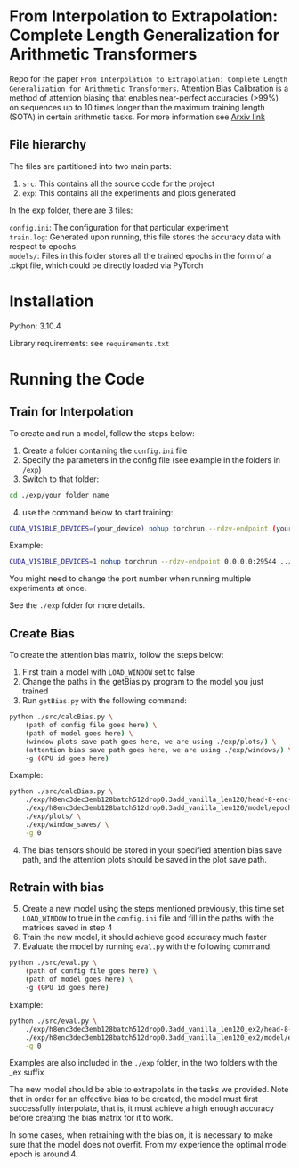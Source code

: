 # From Interpolation to Extrapolation: Complete Length Generalization for Arithmetic Transformers
Repo for the paper ```From Interpolation to Extrapolation: Complete Length Generalization for Arithmetic Transformers```. Attention Bias Calibration is a method of attention biasing that enables near-perfect accuracies (>99%) on sequences up to 10 times longer than the maximum training length (SOTA) in certain arithmetic tasks. For more information see [Arxiv link](https://arxiv.org/abs/2310.11984)


## File hierarchy
The files are partitioned into two main parts:

1. ```src```: This contains all the source code for the project
2. ```exp```: This contains all the experiments and plots generated

In the exp folder, there are 3 files:

```config.ini```: The configuration for that particular experiment \
```train.log```: Generated upon running, this file stores the accuracy data with respect to epochs \
```models/```: Files in this folder stores all the trained epochs in the form of a .ckpt file, which could be directly loaded via PyTorch


# Installation
Python: 3.10.4

Library requirements: see ```requirements.txt```

# Running the Code

## Train for Interpolation

To create and run a model, follow the steps below:
1. Create a folder containing the ```config.ini``` file
2. Specify the parameters in the config file (see example in the folders in ```/exp```)
3. Switch to that folder: 
```bash
cd ./exp/your_folder_name
```

4. use the command below to start training:

```bash
CUDA_VISIBLE_DEVICES=(your_device) nohup torchrun --rdzv-endpoint (your_specified_port) ../../src/train.py  (config_file_path) (number_of_epochs) > {output_log.log} 2>&1 &
```

Example:

```bash
CUDA_VISIBLE_DEVICES=1 nohup torchrun --rdzv-endpoint 0.0.0.0:29544 ../../src/train.py  ./head-8-enc-3-dec-3-emb-128-batch-512-drop-0.3.ini 256 > train.log 2>&1 &
```

You might need to change the port number when running multiple experiments at once.

See the ```./exp``` folder for more details.

## Create Bias

To create the attention bias matrix, follow the steps below:
1. First train a model with ```LOAD_WINDOW``` set to false
2. Change the paths in the getBias.py program to the model you just trained
3. Run ```getBias.py``` with the following command: 
```bash
python ./src/calcBias.py \
    (path of config file goes here) \
    (path of model goes here) \
    (window plots save path goes here, we are using ./exp/plots/) \
    (attention bias save path goes here, we are using ./exp/windows/) \
    -g (GPU id goes here)
```
Example:

```bash
python ./src/calcBias.py \
    ./exp/h8enc3dec3emb128batch512drop0.3add_vanilla_len120/head-8-enc-3-dec-3-emb-128-batch-512-drop-0.3.ini \
    ./exp/h8enc3dec3emb128batch512drop0.3add_vanilla_len120/model/epoch-256-loss-0.0000000097-acc-0.0000000000.ckpt \
    ./exp/plots/ \
    ./exp/window_saves/ \
    -g 0
```

4. The bias tensors should be stored in your specified attention bias save path, and the attention plots should be saved in the plot save path.

## Retrain with bias
  
5. Create a new model using the steps mentioned previously, this time set ```LOAD_WINDOW``` to true in the ```config.ini``` file and fill in the paths with the matrices saved in step 4
6. Train the new model, it should achieve good accuracy much faster
7. Evaluate the model by running ```eval.py``` with the following command: 
```bash
python ./src/eval.py \
    (path of config file goes here) \
    (path of model goes here) \
    -g (GPU id goes here)
```

Example:
```bash
python ./src/eval.py \
    ./exp/h8enc3dec3emb128batch512drop0.3add_vanilla_len120_ex2/head-8-enc-3-dec-3-emb-128-batch-512-drop-0.3.ini \
    ./exp/h8enc3dec3emb128batch512drop0.3add_vanilla_len120_ex2/model/epoch-4-loss-0.0053801495-acc-0.0000000000.ckpt \
    -g 0
```

Examples are also included in the ```./exp``` folder, in the two folders with the _ex suffix

The new model should be able to extrapolate in the tasks we provided.
Note that in order for an effective bias to be created, the model must first successfully interpolate, that is, it must achieve a high enough accuracy before creating the bias matrix for it to work.

In some cases, when retraining with the bias on, it is necessary to make sure that the model does not overfit. From my experience the optimal model epoch is around 4.


